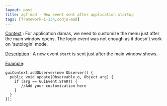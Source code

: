 ```yaml
---
layout: post
title: agf-mad - New event sent after application startup
tags: [framework-1-134,codjo-mad]
---
```

<u>Context</u> :
For application damas, we need to customize the menu just after the main window opens. The login event was not enough as it doesn't work on 'autologin' mode.

<u>Description</u> :
A new event ```start``` is sent just after the main window shows.

<u>Example</u>:
```java|title=In your application plugin
guiContext.addObserver(new Observer() {
  public void update(Observable o, Object arg) {
    if (arg == GuiEvent.START) {
       //Add your customization here
    }
  }
});
```